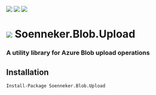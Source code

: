 [![](https://img.shields.io/nuget/v/Soenneker.Blob.Upload.svg?style=for-the-badge)](https://www.nuget.org/packages/Soenneker.Blob.Upload/)
[![](https://img.shields.io/github/actions/workflow/status/soenneker/soenneker.blob.upload/publish.yml?style=for-the-badge)](https://github.com/soenneker/soenneker.blob.upload/actions/workflows/publish.yml)
[![](https://img.shields.io/nuget/dt/Soenneker.Blob.Upload.svg?style=for-the-badge)](https://www.nuget.org/packages/Soenneker.Blob.Upload/)

# ![](https://user-images.githubusercontent.com/4441470/224455560-91ed3ee7-f510-4041-a8d2-3fc093025112.png) Soenneker.Blob.Upload
### A utility library for Azure Blob upload operations

## Installation

```
Install-Package Soenneker.Blob.Upload
```
